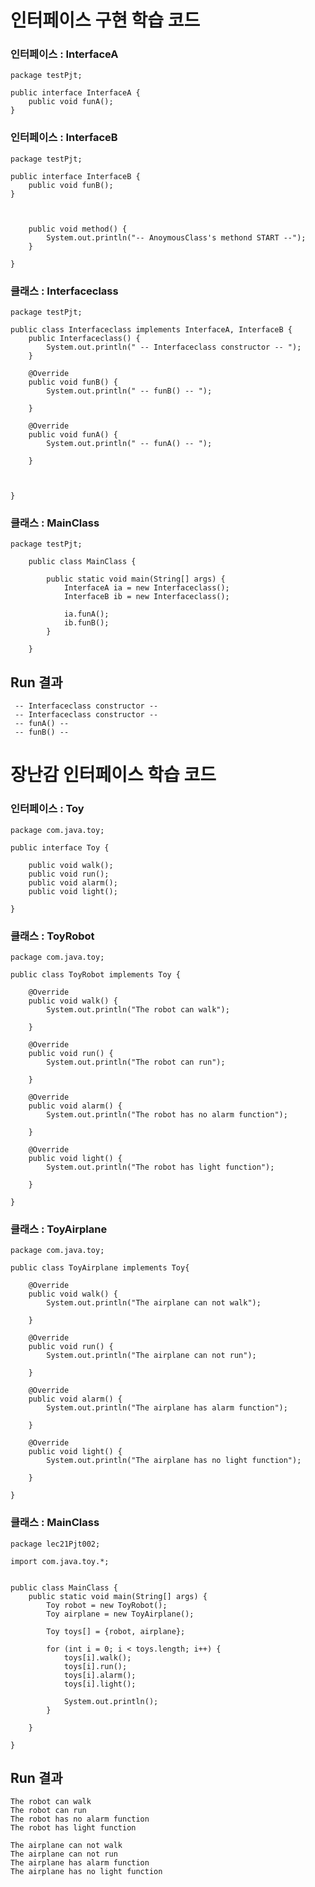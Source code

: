 # 인터페이스 구현 학습 코드

### 인터페이스 : InterfaceA
	package testPjt;
	
	public interface InterfaceA {
		public void funA();
	}



### 인터페이스 : InterfaceB
	package testPjt;
	
	public interface InterfaceB {
		public void funB();
	}
	
		
	
		public void method() {
			System.out.println("-- AnoymousClass's methond START --");
		}
	
	}


### 클래스 : Interfaceclass
	package testPjt;
	
	public class Interfaceclass implements InterfaceA, InterfaceB {
		public Interfaceclass() {
			System.out.println(" -- Interfaceclass constructor -- ");
		}
	
		@Override
		public void funB() {
			System.out.println(" -- funB() -- ");
			
		}
	
		@Override
		public void funA() {
			System.out.println(" -- funA() -- ");
			
		}
		
		
	
	}

### 클래스 : MainClass
	package testPjt;
		
		public class MainClass {
			
			public static void main(String[] args) {
				InterfaceA ia = new Interfaceclass();
				InterfaceB ib = new Interfaceclass();
				
				ia.funA();
				ib.funB();
			}
		
		}


## Run 결과
	 -- Interfaceclass constructor -- 
	 -- Interfaceclass constructor -- 
	 -- funA() -- 
	 -- funB() -- 


	
# 장난감 인터페이스 학습 코드

### 인터페이스 : Toy
	package com.java.toy;
	
	public interface Toy {
		
		public void walk();
		public void run();
		public void alarm();
		public void light();
	
	}


### 클래스 : ToyRobot

	package com.java.toy;
	
	public class ToyRobot implements Toy {
	
		@Override
		public void walk() {
			System.out.println("The robot can walk");
			
		}
	
		@Override
		public void run() {
			System.out.println("The robot can run");
			
		}
	
		@Override
		public void alarm() {
			System.out.println("The robot has no alarm function");
			
		}
	
		@Override
		public void light() {
			System.out.println("The robot has light function");
			
		}
	
	}

### 클래스 : ToyAirplane

	package com.java.toy;
	
	public class ToyAirplane implements Toy{
	
		@Override
		public void walk() {
			System.out.println("The airplane can not walk");
			
		}
	
		@Override
		public void run() {
			System.out.println("The airplane can not run");
			
		}
	
		@Override
		public void alarm() {
			System.out.println("The airplane has alarm function");
			
		}
	
		@Override
		public void light() {
			System.out.println("The airplane has no light function");
			
		}
	
	}

### 클래스 : MainClass

	package lec21Pjt002;
	
	import com.java.toy.*;
	
	
	public class MainClass {
		public static void main(String[] args) {
			Toy robot = new ToyRobot();
			Toy airplane = new ToyAirplane();
			
			Toy toys[] = {robot, airplane};
			
			for (int i = 0; i < toys.length; i++) {
				toys[i].walk();
				toys[i].run();
				toys[i].alarm();
				toys[i].light();
				
				System.out.println();
			}
			
		}
	
	}

## Run 결과

	The robot can walk
	The robot can run
	The robot has no alarm function
	The robot has light function
	
	The airplane can not walk
	The airplane can not run
	The airplane has alarm function
	The airplane has no light function

